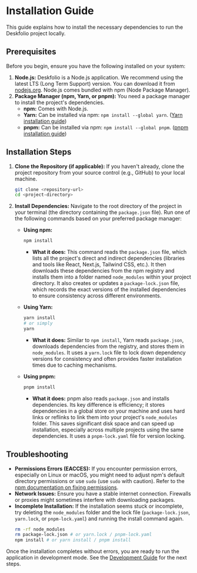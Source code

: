 # Installation Guide

This guide explains how to install the necessary dependencies to run the Deskfolio project locally.

## Prerequisites

Before you begin, ensure you have the following installed on your system:

1.  **Node.js:** Deskfolio is a Node.js application. We recommend using the latest LTS (Long Term Support) version. You can download it from [nodejs.org](https://nodejs.org/). Node.js comes bundled with npm (Node Package Manager).
2.  **Package Manager (npm, Yarn, or pnpm):** You need a package manager to install the project's dependencies.
    *   **npm:** Comes with Node.js.
    *   **Yarn:** Can be installed via npm: `npm install --global yarn`. ([Yarn installation guide](https://classic.yarnpkg.com/en/docs/install))
    *   **pnpm:** Can be installed via npm: `npm install --global pnpm`. ([pnpm installation guide](https://pnpm.io/installation))

## Installation Steps

1.  **Clone the Repository (if applicable):**
    If you haven't already, clone the project repository from your source control (e.g., GitHub) to your local machine.
    ```bash
    git clone <repository-url>
    cd <project-directory>
    ```

2.  **Install Dependencies:**
    Navigate to the root directory of the project in your terminal (the directory containing the `package.json` file). Run one of the following commands based on your preferred package manager:

    *   **Using npm:**
        ```bash
        npm install
        ```
        *   **What it does:** This command reads the `package.json` file, which lists all the project's direct and indirect dependencies (libraries and tools like React, Next.js, Tailwind CSS, etc.). It then downloads these dependencies from the npm registry and installs them into a folder named `node_modules` within your project directory. It also creates or updates a `package-lock.json` file, which records the exact versions of the installed dependencies to ensure consistency across different environments.

    *   **Using Yarn:**
        ```bash
        yarn install
        # or simply
        yarn
        ```
        *   **What it does:** Similar to `npm install`, Yarn reads `package.json`, downloads dependencies from the registry, and stores them in `node_modules`. It uses a `yarn.lock` file to lock down dependency versions for consistency and often provides faster installation times due to caching mechanisms.

    *   **Using pnpm:**
        ```bash
        pnpm install
        ```
        *   **What it does:** pnpm also reads `package.json` and installs dependencies. Its key difference is efficiency; it stores dependencies in a global store on your machine and uses hard links or reflinks to link them into your project's `node_modules` folder. This saves significant disk space and can speed up installation, especially across multiple projects using the same dependencies. It uses a `pnpm-lock.yaml` file for version locking.

## Troubleshooting

*   **Permissions Errors (EACCES):** If you encounter permission errors, especially on Linux or macOS, you might need to adjust npm's default directory permissions or use `sudo` (use `sudo` with caution). Refer to the [npm documentation on fixing permissions](https://docs.npmjs.com/resolving-eacces-permissions-errors-when-installing-packages-globally).
*   **Network Issues:** Ensure you have a stable internet connection. Firewalls or proxies might sometimes interfere with downloading packages.
*   **Incomplete Installation:** If the installation seems stuck or incomplete, try deleting the `node_modules` folder and the lock file (`package-lock.json`, `yarn.lock`, or `pnpm-lock.yaml`) and running the install command again.
    ```bash
    rm -rf node_modules
    rm package-lock.json # or yarn.lock / pnpm-lock.yaml
    npm install # or yarn install / pnpm install
    ```

Once the installation completes without errors, you are ready to run the application in development mode. See the [Development Guide](./development.md) for the next steps.